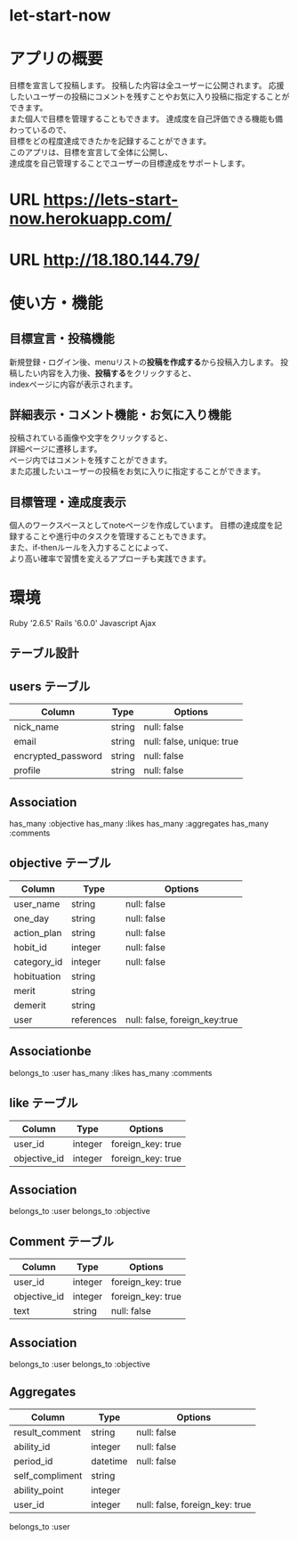 # let-start-now

# アプリの概要
目標を宣言して投稿します。
投稿した内容は全ユーザーに公開されます。
応援したいユーザーの投稿にコメントを残すことやお気に入り投稿に指定することができます。
<br>
また個人で目標を管理することもできます。
達成度を自己評価できる機能も備わっているので、<br>
目標をどの程度達成できたかを記録することができます。<br>
このアプリは、目標を宣言して全体に公開し、<br>
達成度を自己管理することでユーザーの目標達成をサポートします。

# URL https://lets-start-now.herokuapp.com/
# URL http://18.180.144.79/

# 使い方・機能
## 目標宣言・投稿機能
新規登録・ログイン後、menuリストの**投稿を作成する**から投稿入力します。
投稿したい内容を入力後、**投稿する**をクリックすると、<br>
indexページに内容が表示されます。

## 詳細表示・コメント機能・お気に入り機能
投稿されている画像や文字をクリックすると、<br>
詳細ページに遷移します。<br>
ページ内ではコメントを残すことができます。<br>
また応援したいユーザーの投稿をお気に入りに指定することができます。

## 目標管理・達成度表示
個人のワークスペースとしてnoteページを作成しています。
目標の達成度を記録することや進行中のタスクを管理することもできます。<br>
また、if-thenルールを入力することによって、<br>
より高い確率で習慣を変えるアプローチも実践できます。


# 環境
Ruby '2.6.5'
Rails '6.0.0'
Javascript
Ajax

## テーブル設計


## users テーブル


| Column              | Type   | Options                     |
| ------------------- | ------ | ----------------------------|
| nick_name           | string | null: false                 | 
| email               | string | null: false, unique: true   | 
| encrypted_password  | string | null: false                 | 
| profile             | string | null: false                 |


##  Association
has_many   :objective 
has_many   :likes
has_many   :aggregates
has_many   :comments



##  objective テーブル


| Column              | Type       | Options                        |
| ------------------- | ---------- | ------------------------------ |
| user_name           | string     | null: false                    | 
| one_day             | string     | null: false                    |
| action_plan         | string     | null: false                    | 
| hobit_id            | integer    | null: false                    | 
| category_id         | integer    | null: false                    |
| hobituation         | string     |                                |
| merit               | string     |                                |
| demerit             | string     |                                |
| user                | references | null: false, foreign_key:true  |


##  Associationbe

belongs_to :user
has_many   :likes
has_many   :comments


##  like  テーブル


| Column          | Type        | Options             |
| --------------- | ----------- | ------------------- |
| user_id         |  integer    |  foreign_key: true  |
| objective_id    |  integer    |  foreign_key: true  |


##  Association
belongs_to :user
belongs_to :objective


##  Comment テーブル

| Column         | Type         | Options             |
|----------------| -------------|---------------------|
| user_id        |  integer     | foreign_key: true   |
| objective_id   |  integer     | foreign_key: true   |
| text           |  string      | null: false         | 

## Association

belongs_to :user
belongs_to :objective




## Aggregates

| Column            | Type        | Options                        |
| ---------------   | ----------- | ------------------------------ |
| result_comment    |  string     | null: false                    |
| ability_id        |  integer    | null: false                    |
| period_id         |  datetime    | null: false                    |
| self_compliment   |  string     |                                |
| ability_point     |  integer    |                                |
| user_id           |  integer    | null: false, foreign_key: true |

 belongs_to :user
 